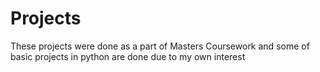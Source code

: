 # Projects
These projects were done as a part of Masters Coursework and some of basic projects in python are done due to my own interest
